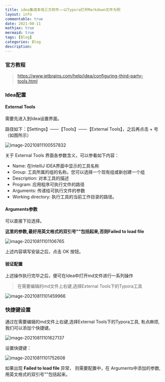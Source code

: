 ```yaml
---
title: idea集成本地三方软件——以Typora打开Markdown文件为例
layout: info
commentable: true
date: 2021-08-11
mathjax: true
mermaid: true
tags: [Blog]
categories: Blog
description: 
---
```


### 官方教程

> https://www.jetbrains.com/help/idea/configuring-third-party-tools.html

### Idea配置

#### External Tools

需要先进入到Idea设置界面。

路径如下：【Settings】——【Tools】——【External Tools】，之后再点击 + 号（如图所示）

![image-20210811100557832](/images/2021/08/image-20210811100557832.png)

关于 External Tools 界面各参数含义，可以参看如下内容：

- Name: 在IntelliJ IDEA界面中显示的工具名称
- Group: 工具所属的组的名称。您可以选择一个现有组或新创建一个组
- Description: 对本工具的描述
- Program: 应用程序可执行文件的路径
- Arguments: 传递给可执行文件的参数
- Working directory: 执行工具的当前工作目录的路径。

#### Arguments参数

可以直接下拉选择。

**这里的参数,最好用英文格式的双引号""包括起来,否则Failed to load file**

![image-20210811101106765](/images/2021/08/image-20210811101106765.png)

上述内容填写安装之后，点击 OK 按钮。

#### 验证配置

上述操作执行完毕之后，便可在Idea中打开md文件进行一系列操作

> 在需要编辑的md文件上右键,选择External Tools下的Typora工具

![image-20210811101459966](/images/2021/08/image-20210811101459966.png)

###  快捷键设置

通过在需要编辑的md文件上右键,选择External Tools下的Typora工具, 有点麻烦, 我们可以添加个快捷键。

![image-20210811101627137](/images/2021/08/image-20210811101627137.png)

设置快捷键：

![image-20210811101752608](/images/2021/08/image-20210811101752608.png)

如果出现 **Failed to load file** 异常， 则需要配置中，在 Arguments中添加的参数, 用英文格式的双引号""包括起来。
